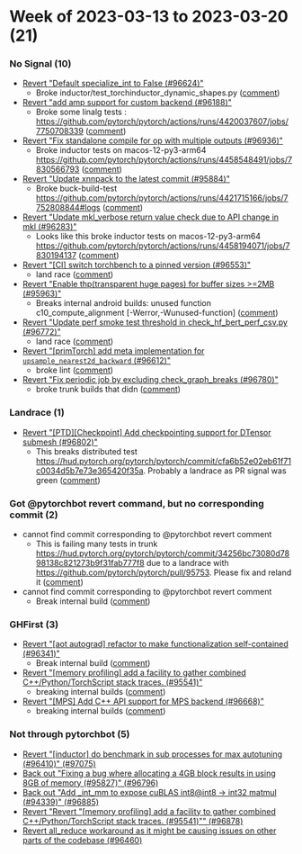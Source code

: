# Week of 2023-03-13 to 2023-03-20 (21)

### No Signal (10)

- [Revert "Default specialize_int to False (#96624)"](https://github.com/pytorch/pytorch/commit/ba4fb9b6ad0b3a06ae1b15a170cea6f4223bda79)
  - Broke inductor/test_torchinductor_dynamic_shapes.py ([comment](https://github.com/pytorch/pytorch/pull/96624#issuecomment-1468720757))
- [Revert "add amp support for custom backend (#96188)"](https://github.com/pytorch/pytorch/commit/a8f36dd64680e66242540a12df07cefc1986f034)
  - Broke some linalg tests : https://github.com/pytorch/pytorch/actions/runs/4420037607/jobs/7750708339 ([comment](https://github.com/pytorch/pytorch/pull/96188#issuecomment-1469024852))
- [Revert "Fix standalone compile for op with multiple outputs (#96936)"](https://github.com/pytorch/pytorch/commit/5d33f9cddbd5b4a61a4080a2a126a5174c54d1da)
  - Broke inductor tests on macos-12-py3-arm64 https://github.com/pytorch/pytorch/actions/runs/4458548491/jobs/7830566793 ([comment](https://github.com/pytorch/pytorch/pull/96936#issuecomment-1475388103))
- [Revert "Update xnnpack to the latest commit (#95884)"](https://github.com/pytorch/pytorch/commit/d3a38bdd47aa2d09e807003aa0b797ceef658d8c)
  - Broke buck-build-test https://github.com/pytorch/pytorch/actions/runs/4421715166/jobs/7752808844#logs ([comment](https://github.com/pytorch/pytorch/pull/95884#issuecomment-1469365324))
- [Revert "Update mkl_verbose return value check due to API change in mkl (#96283)"](https://github.com/pytorch/pytorch/commit/c8030b5406f5033efa06e6499e3e38dfbe7d356c)
  - Looks like this broke inductor tests on macos-12-py3-arm64 https://github.com/pytorch/pytorch/actions/runs/4458194071/jobs/7830194137 ([comment](https://github.com/pytorch/pytorch/pull/96283#issuecomment-1475408035))
- [Revert "[CI] switch torchbench to a pinned version (#96553)"](https://github.com/pytorch/pytorch/commit/be4eaa69c29c9fec95533d65fec9a5e887584508)
  - land race ([comment](https://github.com/pytorch/pytorch/pull/96553#issuecomment-1468877568))
- [Revert "Enable thp(transparent huge pages) for buffer sizes >=2MB (#95963)"](https://github.com/pytorch/pytorch/commit/a22b92d8badfa6868266136eb696f7258d75d031)
  - Breaks internal android builds: unused function c10_compute_alignment  [-Werror,-Wunused-function] ([comment](https://github.com/pytorch/pytorch/pull/95963#issuecomment-1467237176))
- [Revert "Update perf smoke test threshold in check_hf_bert_perf_csv.py (#96772)"](https://github.com/pytorch/pytorch/commit/2951a75c3a4a067d542a911bee372f6ece523e7d)
  - land race ([comment](https://github.com/pytorch/pytorch/pull/96772#issuecomment-1468875602))
- [Revert "[primTorch] add meta implementation for `upsample_nearest2d_backward` (#96612)"](https://github.com/pytorch/pytorch/commit/be220690d9d8b7e8d58b81694c6cbf0958f94845)
  - broke lint ([comment](https://github.com/pytorch/pytorch/pull/96612#issuecomment-1465441552))
- [Revert "Fix periodic job by excluding check_graph_breaks (#96780)"](https://github.com/pytorch/pytorch/commit/2795233668f44e9fc5451c8880a4ce71d2719cba)
  - broke trunk builds that didn ([comment](https://github.com/pytorch/pytorch/pull/96780#issuecomment-1469310221))

### Landrace (1)

- [Revert "[PTD][Checkpoint] Add checkpointing support for DTensor submesh (#96802)"](https://github.com/pytorch/pytorch/commit/417e7bc09fb61a146a18900f946bfdf8eb2cb42b)
  - This breaks distributed test https://hud.pytorch.org/pytorch/pytorch/commit/cfa6b52e02eb61f71c0034d5b7e73e365420f35a. Probably a landrace as PR signal was green ([comment](https://github.com/pytorch/pytorch/pull/96802#issuecomment-1472958291))

### Got @pytorchbot revert command, but no corresponding commit (2)

- cannot find commit corresponding to @pytorchbot revert comment
  - This is failing many tests in trunk https://hud.pytorch.org/pytorch/pytorch/commit/34256bc73080d7898138c821273b9f31fab777f8 due to a landrace with https://github.com/pytorch/pytorch/pull/95753.  Please fix and reland it ([comment](https://github.com/pytorch/pytorch/pull/96410#issuecomment-1474704337))
- cannot find commit corresponding to @pytorchbot revert comment
  - Break internal build ([comment](https://github.com/pytorch/pytorch/pull/96340#issuecomment-1471693329))

### GHFirst (3)

- [Revert "[aot autograd] refactor to make functionalization self-contained (#96341)"](https://github.com/pytorch/pytorch/commit/b5ecf727bea5474ac323e40b72d3caf4c7d7a9a8)
  - Break internal build ([comment](https://github.com/pytorch/pytorch/pull/96341#issuecomment-1473495618))
- [Revert "[memory profiling] add a facility to gather combined C++/Python/TorchScript stack traces. (#95541)"](https://github.com/pytorch/pytorch/commit/e1ea584b1caf9c50de25ce69396dfeb523a452c0)
  - breaking internal builds ([comment](https://github.com/pytorch/pytorch/pull/95541#issuecomment-1470010750))
- [Revert "[MPS] Add C++ API support for MPS backend (#96668)"](https://github.com/pytorch/pytorch/commit/a07817ad8f36dec6edfb05c294284c725de35705)
  - breaking internal builds ([comment](https://github.com/pytorch/pytorch/pull/96668#issuecomment-1468029259))

### Not through pytorchbot (5)

- [Revert "[inductor] do benchmark in sub processes for max autotuning (#96410)" (#97075)](https://github.com/pytorch/pytorch/commit/a5923ab3f38cc320d61c231c5fa8363fb8b6a5c7)
- [Back out "Fixing a bug where allocating a 4GB block results in using 8GB of memory (#95827)" (#96796)](https://github.com/pytorch/pytorch/commit/aeb3db8aa06d081735ae9c49fe6be8308e82d793)
- [Back out "Add _int_mm to expose cuBLAS int8@int8 -> int32 matmul (#94339)" (#96885)](https://github.com/pytorch/pytorch/commit/0a53c9624abb9d114e435f7521d48b82586ffd22)
- [Revert "Revert "[memory profiling] add a facility to gather combined C++/Python/TorchScript stack traces. (#95541)"" (#96878)](https://github.com/pytorch/pytorch/commit/e74f70d2123d4a27471dbf1685e494c3c46a1aec)
- [Revert all_reduce workaround as it might be causing issues on other parts of the codebase (#96460)](https://github.com/pytorch/pytorch/commit/120c6f66374553ddd94392d85316ad057b5ec3fe)
